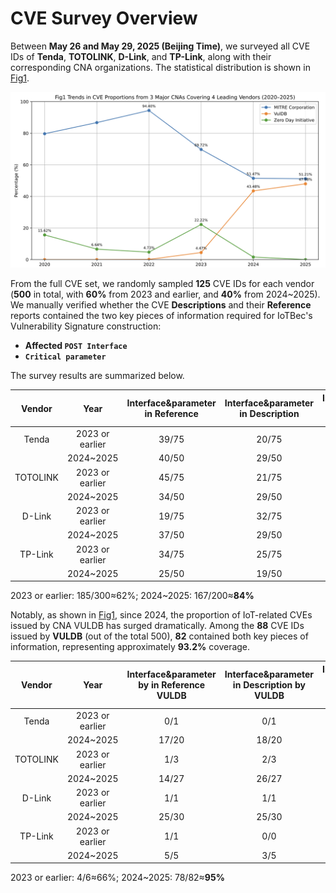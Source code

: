 # CVE Survey Overview

Between **May 26 and May 29, 2025 (Beijing Time)**, we surveyed all CVE IDs of **Tenda**, **TOTOLINK**, **D-Link**, and **TP-Link**, along with their corresponding CNA organizations. The statistical distribution is shown in [Fig1](https://raw.githubusercontent.com/abcdefg-png/images2/main/image-20250809120518088.png).

![image-20250809120518088](https://raw.githubusercontent.com/abcdefg-png/images2/main/image-20250809120518088.png)

From the full CVE set, we randomly sampled **125** CVE IDs for each vendor (**500** in total, with **60%** from 2023 and earlier, and **40%** from 2024~2025). We manually verified whether the CVE **Descriptions** and their **Reference** reports contained the two key pieces of information required for IoTBec's Vulnerability Signature construction:

- **Affected `POST Interface`**
- **`Critical parameter`**

The survey results are summarized below.

|  Vendor  |      Year       | Interface&parameter in  Reference | Interface&parameter in  Description | Interface&parameter in  Reference or Description |
| :------: | :-------------: | :-------------------------------: | :---------------------------------: | :----------------------------------------------: |
|  Tenda   | 2023 or earlier |               39/75               |                20/75                |                    47/75=63%                     |
|          |    2024~2025    |               40/50               |                29/50                |                    46/50=92%                     |
| TOTOLINK | 2023 or earlier |               45/75               |                21/75                |                    51/75=68%                     |
|          |    2024~2025    |               34/50               |                29/50                |                    45/50=90%                     |
|  D-Link  | 2023 or earlier |               19/75               |                32/75                |                    38/75=51%                     |
|          |    2024~2025    |               37/50               |                29/50                |                    39/50=78%                     |
| TP-Link  | 2023 or earlier |               34/75               |                25/75                |                    49/75=65%                     |
|          |    2024~2025    |               25/50               |                19/50                |                    37/50=74%                     |

2023 or  earlier: 185/300≈62%; 2024~2025: 167/200≈**84%**

Notably, as shown in [Fig1](https://raw.githubusercontent.com/abcdefg-png/images2/main/image-20250809120518088.png), since 2024, the proportion of IoT-related CVEs issued by CNA VULDB has surged dramatically. Among the **88** CVE IDs issued by **VULDB** (out of the total 500), **82** contained both key pieces of information, representing approximately **93.2%** coverage.

|  Vendor  |      Year       | Interface&parameter by in Reference VULDB | Interface&parameter in  Description by VULDB | Interface&parameter in  Reference or Description by VULDB |
| :------: | :-------------: | :---------------------------------------: | :------------------------------------------: | :-------------------------------------------------------: |
|  Tenda   | 2023 or earlier |                    0/1                    |                     0/1                      |                          0/1=0%                           |
|          |    2024~2025    |                   17/20                   |                    18/20                     |                        20/20=100%                         |
| TOTOLINK | 2023 or earlier |                    1/3                    |                     2/3                      |                          2/3=66%                          |
|          |    2024~2025    |                   14/27                   |                    26/27                     |                         26/27=96%                         |
|  D-Link  | 2023 or earlier |                    1/1                    |                     1/1                      |                         1/1=100%                          |
|          |    2024~2025    |                   25/30                   |                    25/30                     |                         27/30=90%                         |
| TP-Link  | 2023 or earlier |                    1/1                    |                     0/0                      |                         1/1=100%                          |
|          |    2024~2025    |                    5/5                    |                     3/5                      |                         5/5=100%                          |

2023 or  earlier: 4/6≈66%; 2024~2025: 78/82≈**95%**
